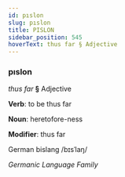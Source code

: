 ```yaml
---
id: pıslon
slug: pıslon
title: PISLON
sidebar_position: 545
hoverText: thus far § Adjective
---
```


### pıslon

*thus far* **§** Adjective

**Verb**: to be thus far

**Noun**: heretofore-ness

**Modifier**: thus far

German bislang /bɪsˈlaŋ/

*Germanic Language Family*